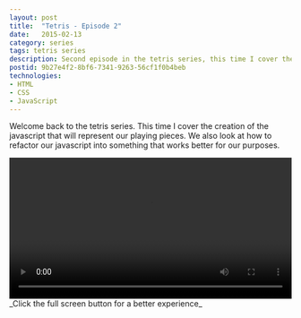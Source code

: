 ```yaml
---
layout: post
title:  "Tetris - Episode 2"
date:   2015-02-13
category: series
tags: tetris series
description: Second episode in the tetris series, this time I cover the javascript needed to represent the playing objects.
postid: 9b27e4f2-8bf6-7341-9263-56cf1f0b4beb
technologies:
- HTML
- CSS
- JavaScript
---
```


Welcome back to the tetris series. This time I cover the creation of the javascript that will represent our playing pieces. We also look at how to refactor our javascript into something that works better for our purposes.

<video style="width:100%;" controls>
	<source src="http://videos.quarrantine.com?name=Tetris2.mp4" type="video/mp4">
</video>
_Click the full screen button for a better experience_
